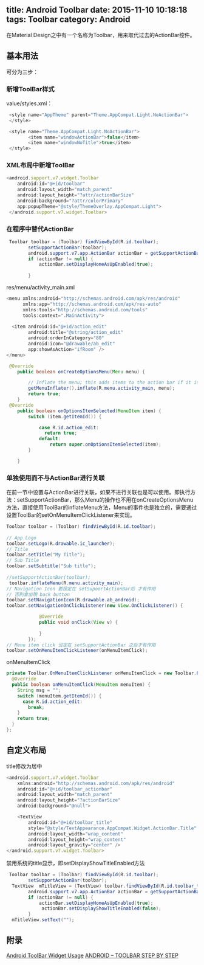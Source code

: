 title: Android Toolbar
date: 2015-11-10 10:18:18
tags: Toolbar
category: Android
---
在Material Design之中有一个名称为Toolbar，用来取代过去的ActionBar控件。
## 基本用法
可分为三步：
### 新增ToolBar样式
value/styles.xml：
```js
 <style name="AppTheme" parent="Theme.AppCompat.Light.NoActionBar">
 </style>
```
```js
 <style name="Theme.AppCompat.Light.NoActionBar">
        <item name="windowActionBar">false</item>
        <item name="windowNoTitle">true</item>
 </style>
```
<!--more-->
### XML布局中新增ToolBar
```js
<android.support.v7.widget.Toolbar 
    android:id="@+id/toolbar"
    android:layout_width="match_parent"
    android:layout_height="?attr/actionBarSize"
    android:background="?attr/colorPrimary"
    app:popupTheme="@style/ThemeOverlay.AppCompat.Light">
 </android.support.v7.widget.Toolbar>
```
### 在程序中替代ActionBar
```java
 Toolbar toolbar = (Toolbar) findViewById(R.id.toolbar);
        setSupportActionBar(toolbar);
        android.support.v7.app.ActionBar actionBar = getSupportActionBar();
        if (actionBar != null) {
            actionBar.setDisplayHomeAsUpEnabled(true);
             
        }
```
res/menu/activity_main.xml
```js
<menu xmlns:android="http://schemas.android.com/apk/res/android"
      xmlns:app="http://schemas.android.com/apk/res-auto"
      xmlns:tools="http://schemas.android.com/tools"
      tools:context=".MainActivity">
 
  <item android:id="@+id/action_edit"
        android:title="@string/action_edit"
        android:orderInCategory="80"
        android:icon="@drawable/ab_edit"
        app:showAsAction="ifRoom" />
</menu>
```

```java
 @Override
    public boolean onCreateOptionsMenu(Menu menu) {

        // Inflate the menu; this adds items to the action bar if it is present.
        getMenuInflater().inflate(R.menu.activity_main, menu);
        return true;
    }
 @Override
    public boolean onOptionsItemSelected(MenuItem item) {
        switch (item.getItemId()) {

            case R.id.action_edit:
              return true;
            default:
                return super.onOptionsItemSelected(item);
        }

    }
```
### 单独使用而不与ActionBar进行关联
在前一节中设置与ActionBar进行关联，如果不进行关联也是可以使用。即执行方法：setSupportActionBar，那么Menu的操作也不用在onCreateOptionsMenu方法，直接使用ToolBar的inflateMenu方法，Menu的事件也是独立的，需要通过设置ToolBar的setOnMenuItemClickListener来实现。
```java
Toolbar toolbar = (Toolbar) findViewById(R.id.toolbar);
 
// App Logo
toolbar.setLogo(R.drawable.ic_launcher);
// Title
toolbar.setTitle("My Title");
// Sub Title
toolbar.setSubtitle("Sub title");
 
//setSupportActionBar(toolbar);
 toolbar.inflateMenu(R.menu.activity_main);
// Navigation Icon 要設定在 setSupoortActionBar后 才有作用
// 否則會出現 back button 
toolbar.setNavigationIcon(R.drawable.ab_android);
toolbar.setNavigationOnClickListener(new View.OnClickListener() {

            @Override
            public void onClick(View v) {
                
            }
        });
// Menu item click 设定在 setSupportActionBar 之后才有作用
toolbar.setOnMenuItemClickListener(onMenuItemClick);
```
onMenuItemClick
```java
private Toolbar.OnMenuItemClickListener onMenuItemClick = new Toolbar.OnMenuItemClickListener() {
  @Override
  public boolean onMenuItemClick(MenuItem menuItem) {
    String msg = "";
    switch (menuItem.getItemId()) {
      case R.id.action_edit:  
        break;
    }
    return true;
  }
};
```
## 自定义布局
 title修改为居中
```js
<android.support.v7.widget.Toolbar
    xmlns:android="http://schemas.android.com/apk/res/android"
    android:id="@+id/toolbar_actionbar"
    android:layout_width="match_parent"
    android:layout_height="?actionBarSize"
    android:background="@null">

    <TextView
        android:id="@+id/toolbar_title"
        style="@style/TextAppearance.AppCompat.Widget.ActionBar.Title"
        android:layout_width="wrap_content"
        android:layout_height="wrap_content"
        android:layout_gravity="center" />
</android.support.v7.widget.Toolbar>
```

禁用系统的title显示，即setDisplayShowTitleEnabled方法
```java
 Toolbar toolbar = (Toolbar) findViewById(R.id.toolbar);
        setSupportActionBar(toolbar);
  TextView  mTitleView = (TextView) toolbar.findViewById(R.id.toolbar_title);
        android.support.v7.app.ActionBar actionBar = getSupportActionBar();
        if (actionBar != null) {
            actionBar.setDisplayHomeAsUpEnabled(true);
             actionBar.setDisplayShowTitleEnabled(false);
        }
  mTitleView.setText("");
```
## 附录
[Android ToolBar Widget Usage](http://blog.hwangjr.com/2015/07/10/Android-ToolBar-Widget-Usage/)
[ANDROID – TOOLBAR STEP BY STEP](http://blog.mosil.biz/2014/10/android-toolbar/)
